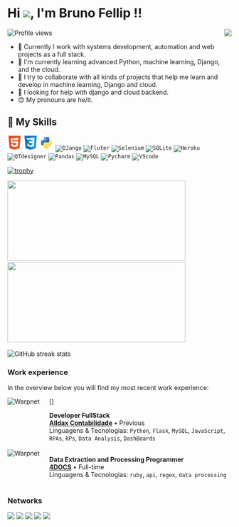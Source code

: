 
<h1 align="left">Hi <img src="https://raw.githubusercontent.com/kaueMarques/kaueMarques/master/hi.gif" height="30px">, I'm Bruno Fellip !!</h1>
<img align="right" height="200em" src="https://raw.githubusercontent.com/gist/BrunoFellipS/0d050b8bf1938e32337f45134afeb653/raw/9445840bc8d9e9eaa79c8b00ed3f335e5da08430/githubcardfull.svg"/>
<p align="left"> <img src="https://komarev.com/ghpvc/?username=BrunoFellipS&color=blue" alt="Profile views" /> </p>

- 🔭 Currently I work with systems development, automation and web projects as a full stack.
- 🌱 I'm currently learning advanced Python, machine learning, Django, and the cloud.
- 👯 I try to collaborate with all kinds of projects that help me learn and develop in machine learning, Django and cloud.
- 🤔 I looking for help with django and cloud backend.
- 😊 My pronouns are he/it.

## 🚀 My Skills

<code><img height="32" src="https://raw.githubusercontent.com/devicons/devicon/master/icons/html5/html5-original.svg" alt="HTML5"/></code>
<code><img height="32" src="https://raw.githubusercontent.com/devicons/devicon/master/icons/css3/css3-original.svg" alt="CSS"/></code>
<code><img height="32" src="https://raw.githubusercontent.com/devicons/devicon/master/icons/python/python-original.svg" alt="Python"/></code>
<code><img height="32" src="https://cdn.jsdelivr.net/gh/devicons/devicon/icons/django/django-plain.svg" alt="DJango"/></code>
<code><img height="32" src="https://cdn.jsdelivr.net/gh/devicons/devicon/icons/flutter/flutter-original.svg" alt="Fluter"/></code>
<code><img height="32" src="https://cdn.jsdelivr.net/gh/devicons/devicon/icons/selenium/selenium-original.svg" alt="Selenium"/></code>
<code><img height="32" src="https://cdn.jsdelivr.net/gh/devicons/devicon/icons/sqlite/sqlite-original.svg" alt="SQLite"/></code>
<code><img height="32" src="https://cdn.jsdelivr.net/gh/devicons/devicon/icons/heroku/heroku-plain.svg" alt="Heroku"/></code>
<code><img height="32" src="https://cdn.jsdelivr.net/gh/devicons/devicon/icons/qt/qt-original.svg" alt="QTdesigner"/></code>
<code><img height="32" src="https://cdn.jsdelivr.net/gh/devicons/devicon/icons/pandas/pandas-original.svg" alt="Pandas"/></code>
<code><img height="32" src="https://cdn.jsdelivr.net/gh/devicons/devicon/icons/mysql/mysql-original.svg" alt="MySQL"/></code>
<code><img height="32" src="https://cdn.jsdelivr.net/gh/devicons/devicon/icons/pycharm/pycharm-original.svg" alt="Pycharm"/></code>
<code><img height="32" src="https://cdn.jsdelivr.net/gh/devicons/devicon/icons/vscode/vscode-original.svg" alt="VScode"/></code>

[![trophy](https://github-profile-trophy.vercel.app/?username=BrunoFellipS&theme=juicyfresh)](https://github.com/ryo-ma/github-profile-trophy)

<div aling="center">
<img height="180em" width="400" src="https://github-readme-stats.vercel.app/api/top-langs/?username=BrunoFellipS&layout=compact&langs_count=8&theme=yeblu"/>
<img height="180em" width="400" src="https://github-readme-stats.vercel.app/api?username=BrunoFellipS&show_icons=true&theme=yeblu&include_all_commits=true&count_private=true"/>
</div> 

![GitHub streak stats](https://github-readme-streak-stats.herokuapp.com/?user=BrunoFellipS&theme=black-ice&hide_border=true&stroke=0000&background=060A0CD0) 

  ### Work experience
  
In the overview below you will find my most recent work experience:

[<img align="left" height="94px" width="94px" alt="Warpnet" src="https://media-exp1.licdn.com/dms/image/C4D0BAQHxnJxjUpgqTw/company-logo_200_200/0/1631540598077?e=2147483647&v=beta&t=YSAqc_NMwa3-yMH30ELjRdl5gG3U_rZwHPLEEC0G56Q"/>]

**Developer FullStack** \
[**Alldax Contabilidade**](https://www.alldax.com/) • Previous \
Linguagens & Tecnologias: `Python`, `Flask`, `MySQL`, `JavaScript`, `RPAs`, `RPs`, `Data Analysis`, `DashBoards`\
<br/>
[<img align="left" height="94px" width="94px" alt="Warpnet" src="https://media.licdn.com/dms/image/C4D0BAQEPg8c46IILkg/company-logo_100_100/0/1528909157622?e=2147483647&v=beta&t=sjlHZeWtoQHZvktiFNMEn4fqjJylzvA22bQck4x30g4"/>](https://www.spacex.com/)

**Data Extraction and Processing Programmer** \
[**4DOCS**](https://www.4vision.com.br/4docs) • Full-time \
Linguagens & Tecnologias: `ruby`, `api`, `regex`, `data processing`\
<br/>
  
  ### Networks
 
<div> 
  <a href="https://www.youtube.com/channel/UCUIxYgVcqnVic24SSl2r_KQ" target="_blank"><img src="https://img.shields.io/badge/YouTube-FF0000?style=for-the-badge&logo=youtube&logoColor=white" target="_blank"></a>
  <a href="https://instagram.com/mr.br_no?igshid=YmMyMTA2M2Y=" target="_blank"><img src="https://img.shields.io/badge/-Instagram-%23E4405F?style=for-the-badge&logo=instagram&logoColor=white" target="_blank"></a>
 	<a href="https://www.twitch.tv/minojinhox" target="_blank"><img src="https://img.shields.io/badge/Twitch-9146FF?style=for-the-badge&logo=twitch&logoColor=white" target="_blank"></a>
  <a href = "mail.google.com/mail/u/0/?ogbl"><img src="https://img.shields.io/badge/-Gmail-%23333?style=for-the-badge&logo=gmail&logoColor=white" target="_blank"></a>
  <a href= "https://www.linkedin.com/in/bruno-fellip-silva-dev/" target="_blank"><img src="https://img.shields.io/badge/-LinkedIn-%230077B5?style=for-the-     badge&logo=linkedin&logoColor=white" target="_blank"></a> 
 
</div>
